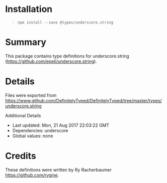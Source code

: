 # Installation
> `npm install --save @types/underscore.string`

# Summary
This package contains type definitions for underscore.string (https://github.com/epeli/underscore.string).

# Details
Files were exported from https://www.github.com/DefinitelyTyped/DefinitelyTyped/tree/master/types/underscore.string

Additional Details
 * Last updated: Mon, 21 Aug 2017 22:03:22 GMT
 * Dependencies: underscore
 * Global values: none

# Credits
These definitions were written by Ry Racherbaumer <https://github.com/rygine>.
